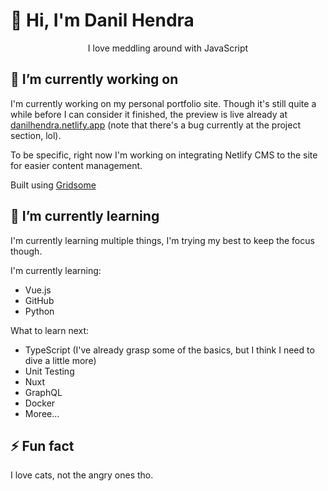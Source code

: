 # 👋 Hi, I'm Danil Hendra

<p align="center">I love meddling around with JavaScript</p>

## 🔭 I’m currently working on

I'm currently working on my personal portfolio site. Though it's still quite a while before I can consider it finished, the preview is live already at [danilhendra.netlify.app](https://danilhendra.netlify.app) (note that there's a bug currently at the project section, lol). 

To be specific, right now I'm working on integrating Netlify CMS to the site for easier content management.

Built using [Gridsome](https://gridsome.org)


## 🌱 I’m currently learning

I'm currently learning multiple things, I'm trying my best to keep the focus though.

I'm currently learning:
- Vue.js
- GitHub
- Python

What to learn next:
- TypeScript (I've already grasp some of the basics, but I think I need to dive a little more)
- Unit Testing
- Nuxt
- GraphQL
- Docker
- Moree...

## ⚡ Fun fact
I love cats, not the angry ones tho.

<!--
**danilhendras/danilhendras** is a ✨ _special_ ✨ repository because its `README.md` (this file) appears on your GitHub profile.

Here are some ideas to get you started:

- 🔭 I’m currently working on ...
- 🌱 I’m currently learning ...
- 👯 I’m looking to collaborate on ...
- 🤔 I’m looking for help with ...
- 💬 Ask me about ...
- 📫 How to reach me: ...
- 😄 Pronouns: ...
- ⚡ Fun fact: ...
-->
